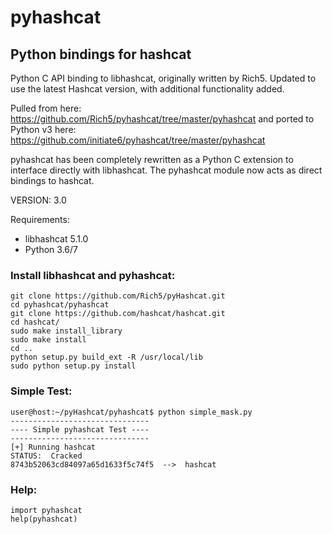 # pyhashcat

Python bindings for hashcat
------
Python C API binding to libhashcat, originally written by Rich5. Updated to use the latest Hashcat version, with additional functionality added. 


Pulled from here: https://github.com/Rich5/pyhashcat/tree/master/pyhashcat
and ported to Python v3 here: https://github.com/initiate6/pyhashcat/tree/master/pyhashcat

pyhashcat has been completely rewritten as a Python C extension to interface directly with libhashcat. The pyhashcat module now acts as direct bindings to hashcat.

VERSION: 3.0


Requirements: 
* libhashcat 5.1.0
* Python 3.6/7

### Install libhashcat and pyhashcat:

```
git clone https://github.com/Rich5/pyHashcat.git
cd pyhashcat/pyhashcat
git clone https://github.com/hashcat/hashcat.git
cd hashcat/
sudo make install_library
sudo make install
cd ..
python setup.py build_ext -R /usr/local/lib
sudo python setup.py install
```

### Simple Test:

```
user@host:~/pyHashcat/pyhashcat$ python simple_mask.py
-------------------------------
---- Simple pyhashcat Test ----
-------------------------------
[+] Running hashcat
STATUS:  Cracked
8743b52063cd84097a65d1633f5c74f5  -->  hashcat
```

### Help:

```
import pyhashcat
help(pyhashcat)
```
